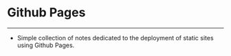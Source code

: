 # Github Pages
---
- Simple collection of notes dedicated to the deployment of static sites using Github Pages.